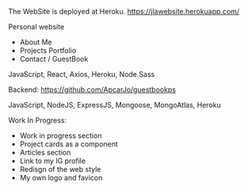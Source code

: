 
The WebSite is deployed at Heroku.
https://jlawebsite.herokuapp.com/


Personal website
- About Me
- Projects Portfolio
- Contact / GuestBook

JavaScript, React, Axios, Heroku, Node.Sass

Backend: https://github.com/ApcarJo/guestbookps

JavaScript, NodeJS, ExpressJS, Mongoose, MongoAtlas, Heroku

Work In Progress:

- Work in progress section
- Project cards as a component
- Articles section
- Link to my IG profile
- Redisgn of the web style
- My own logo and favicon
